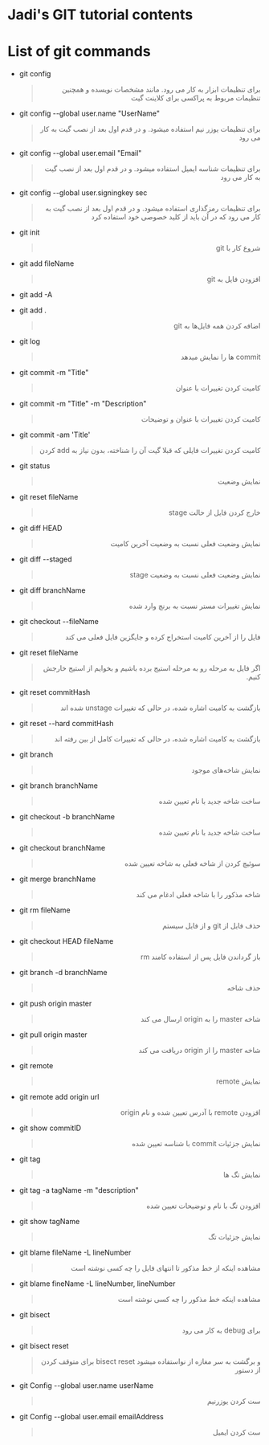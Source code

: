 # __Jadi's GIT tutorial contents__
# List of git commands
- git config 
    > <p dir="rtl" align="right">برای تنظیمات ابزار به کار می رود. مانند مشخصات نویسده و همچنین تنظیمات مربوط به پراکسی برای کلاینت گیت</p>

- git config --global user.name "UserName"
    > <p dir="rtl" align="right">برای تنظیمات یوزر نیم استفاده میشود. و در قدم اول بعد از نصب گیت به کار می رود</p>

- git config --global user.email "Email"
    > <p dir="rtl" align="right">برای تنظیمات شناسه ایمیل استفاده میشود. و در قدم اول بعد از نصب گیت به کار می رود</p>

- git config --global user.signingkey sec
    > <p dir="rtl" align="right">برای تنظیمات رمزگذاری استفاده میشود. و در قدم اول بعد از نصب گیت به کار می رود که در آن باید از کلید خصوصی خود استفاده کرد</p>

- git init
    > <p dir="rtl" align="right">شروع کار با git</p>

- git add fileName
    > <p dir="rtl" align="right">افزودن فایل به git</p>

- git add -A
- git add .
    > <p dir="rtl" align="right">اضافه کردن همه فایل‌ها به git</p>
    
- git log
    > <p dir="rtl" align="right">commit ها را نمایش میدهد</p>
    
- git commit -m "Title"
    > <p dir="rtl" align="right">کامیت کردن تغییرات با عنوان</p>

- git commit -m "Title" -m "Description"
    > <p dir="rtl" align="right">کامیت کردن تغییرات با عنوان و توضیحات</p>

- git commit -am 'Title'
    > <p dir="rtl" align="right">کامیت کردن تغییرات فایلی که قبلا گیت آن را شناخته، بدون نیاز به add کردن</p>

- git status
    > <p dir="rtl" align="right">نمایش وضعیت</p>

- git reset fileName
    > <p dir="rtl" align="right">خارج کردن فایل از حالت stage</p>

- git diff HEAD
    > <p dir="rtl" align="right">نمایش وضعیت فعلی نسبت به وضعیت آخرین کامیت</p>

- git diff --staged
    > <p dir="rtl" align="right">نمایش وضعیت فعلی نسبت به وضعیت stage</p>

- git diff branchName
    > <p dir="rtl" align="right">نمایش تغییرات مستر نسبت به برنچ وارد شده</p>

- git checkout --fileName
    > <p dir="rtl" align="right">فایل را از آخرین کامیت استخراج کرده و جایگزین فایل فعلی می کند</p>

- git reset fileName
    > <p dir="rtl" align="right">اگر فایل به مرحله رو به مرحله استیج برده باشیم و بخوایم از استیج خارجش کنیم.</p>

- git reset commitHash
    > <p dir="rtl" align="right">بازگشت به کامیت اشاره شده، در حالی که تغییرات unstage شده اند</p>

- git reset --hard commitHash
    > <p dir="rtl" align="right">بازگشت به کامیت اشاره شده، در حالی که تغییرات کامل از بین رفته اند</p>

- git branch 
    > <p dir="rtl" align="right">نمایش شاخه‌های موجود</p>

- git branch branchName
    > <p dir="rtl" align="right">ساخت شاخه جدید با نام تعیین شده</p>

- git checkout -b branchName
    > <p dir="rtl" align="right">ساخت شاخه جدید با نام تعیین شده</p>

- git checkout branchName
    > <p dir="rtl" align="right">سوئیچ کردن از شاخه فعلی به شاخه تعیین شده</p>

- git merge branchName
    > <p dir="rtl" align="right">شاخه مذکور را با شاخه فعلی ادغام می کند</p>

- git rm fileName
    > <p dir="rtl" align="right">حذف فایل از git و از فایل سیستم</p>

- git checkout HEAD fileName
    > <p dir="rtl" align="right">باز گرداندن فایل پس از استفاده کامند rm</p>

- git branch -d branchName
    > <p dir="rtl" align="right">حذف شاخه</p>

- git push origin master
    > <p dir="rtl" align="right">شاخه master را به origin ارسال می کند</p>

- git pull origin master
    > <p dir="rtl" align="right">شاخه master را از origin دریافت می کند</p>

- git remote 
    > <p dir="rtl" align="right">نمایش remote</p>

- git remote add origin url
    > <p dir="rtl" align="right">افزودن remote با آدرس تعیین شده و نام origin</p>

- git show commitID
    > <p dir="rtl" align="right">نمایش جزئیات commit با شناسه تعیین شده</p>

- git tag
    > <p dir="rtl" align="right">نمایش تگ ها</p>

- git tag -a tagName -m "description"
    > <p dir="rtl" align="right">افزودن تگ با نام و توضیحات تعیین شده</p>

- git show tagName
    > <p dir="rtl" align="right">نمایش جزئیات تگ</p>

- git blame fileName -L lineNumber
    > <p dir="rtl" align="right">مشاهده اینکه از خط مذکور تا انتهای فایل را چه کسی نوشته است</p>
    
- git blame fineName -L lineNumber, lineNumber 
    > <p dir="rtl" align="right">مشاهده اینکه  خط مذکور را چه کسی نوشته است</p>

- git bisect 
    > <p dir="rtl" align="right">برای debug به کار می رود</p>
    
- git bisect reset
    > <p dir="rtl" align="right">و برگشت به سر مغازه از نواستفاده میشود   bisect reset برای متوقف کردن  از دستور </p>

- git Config --global user.name userName
    > <p dir="rtl" align="right">ست کردن یوزرنیم</p>

- git Config --global user.email emailAddress
    > <p dir="rtl" align="right">ست کردن ایمیل</p>